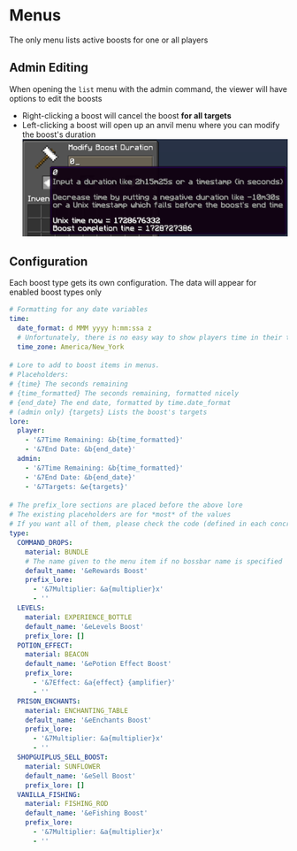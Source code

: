# Menus
The only menu lists active boosts for one or all players

## Admin Editing
When opening the `list` menu with the admin command, the viewer will have options to edit the boosts
- Right-clicking a boost will cancel the boost **for all targets**
- Left-clicking a boost  will open up an anvil menu where you can modify the boost's duration
![anvil_menu.png](/docs/images/anvil_menu.png)

## Configuration
Each boost type gets its own configuration. The data will appear for enabled boost types only
```yaml
# Formatting for any date variables
time:
  date_format: d MMM yyyy h:mm:ssa z
  # Unfortunately, there is no easy way to show players time in their time zone
  time_zone: America/New_York
  
# Lore to add to boost items in menus.
# Placeholders:
# {time} The seconds remaining
# {time_formatted} The seconds remaining, formatted nicely
# {end_date} The end date, formatted by time.date_format
# (admin only) {targets} Lists the boost's targets
lore:
  player:
    - '&7Time Remaining: &b{time_formatted}'
    - '&7End Date: &b{end_date}'
  admin:
    - '&7Time Remaining: &b{time_formatted}'
    - '&7End Date: &b{end_date}'
    - '&7Targets: &e{targets}'

# The prefix_lore sections are placed before the above lore
# The existing placeholders are for *most* of the values
# If you want all of them, please check the code (defined in each concrete class)
type:
  COMMAND_DROPS:
    material: BUNDLE
    # The name given to the menu item if no bossbar name is specified
    default_name: '&eRewards Boost'
    prefix_lore:
      - '&7Multiplier: &a{multiplier}x'
      - ''
  LEVELS:
    material: EXPERIENCE_BOTTLE
    default_name: '&eLevels Boost'
    prefix_lore: []
  POTION_EFFECT:
    material: BEACON
    default_name: '&ePotion Effect Boost'
    prefix_lore:
      - '&7Effect: &a{effect} {amplifier}'
      - ''
  PRISON_ENCHANTS:
    material: ENCHANTING_TABLE
    default_name: '&eEnchants Boost'
    prefix_lore:
      - '&7Multiplier: &a{multiplier}x'
      - ''
  SHOPGUIPLUS_SELL_BOOST:
    material: SUNFLOWER
    default_name: '&eSell Boost'
    prefix_lore: []
  VANILLA_FISHING:
    material: FISHING_ROD
    default_name: '&eFishing Boost'
    prefix_lore:
      - '&7Multiplier: &a{multiplier}x'
      - ''
```